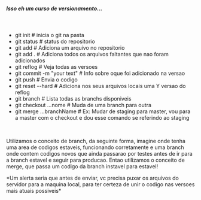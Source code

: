 

##### Isso eh um curso de versionamento...

<br/>

<ul>
	<li>
		git init # inicia o git na pasta
	</li>
	<li>
		git status # status do repositorio
	</li>
	<li>
		git add <file name> # Adiciona um arquivo no repositorio
	</li>
	<li>
		git add . # Adiciona todos os arquivos faltantes que nao foram adicionados
	</li>
	<li>
		git reflog # Veja todas as versoes
	</li>
	<li>
		git commit -m "your text" # Info sobre oque foi adicionado na versao
	</li>
	<li>
		git push # Envia o codigo
	</li>
	<li>
		git reset --hard <id da versao> # Adiciona nos seus arquivos locais uma Y versao do reflog		
	</li>
	<li>
		git branch # Lista todas as branchs disponiveis
	</li>
	<li>
		git checkout ...nome # Muda de uma branch para outra
	</li>
	<li>
		git merge ...branchName # Ex: Mudar de staging para master, vou para a master com o checkout e dou esse comando se referindo ao staging
	</li>
</ul>

<br/>

<p>
	Utilizamos o conceito de branch, da seguinte forma, imagine onde tenha uma area de codigos estaveis, funcionando corretamente e uma branch onde contem codigos novos que ainda passarao por testes antes de ir para a branch estavel e seguir para producao. Entao utilizamos o conceito de merge, que passa um codigo da branch instavel para estavel!
</p>

<p>
	*Um alerta seria que antes de enviar, vc precisa puxar os arquivos do servidor para a maquina local, para ter certeza de unir o codigo nas versoes mais atuais possiveis*
</p>
